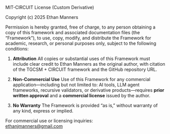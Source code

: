 MIT-CIRCUIT License (Custom Derivative)

Copyright (c) 2025 Ethan Manners

Permission is hereby granted, free of charge, to any person obtaining a copy of this framework and associated documentation files (the “Framework”), to use, copy, modify, and distribute the Framework for academic, research, or personal purposes only, subject to the following conditions:

1. **Attribution**
   All copies or substantial uses of this Framework must include clear credit to Ethan Manners as the original author, with citation of the TGCSM + CIRCUIT framework and the GitHub repository URL.

2. **Non-Commercial Use**
   Use of this Framework for any commercial application—including but not limited to: AI tools, LLM agent frameworks, recursive validators, or derivative products—requires **prior written approval** and a **commercial license** issued by the author.

3. **No Warranty**
   The Framework is provided “as is,” without warranty of any kind, express or implied.

For commercial use or licensing inquiries:  
 ethanjmanners@gmail.com 
